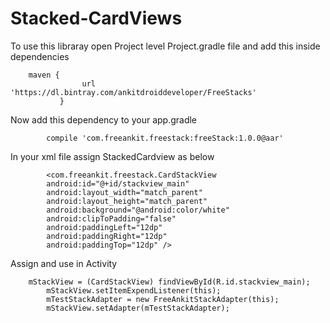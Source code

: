 # Stacked-CardViews

To use this libraray open Project level Project.gradle file and add this inside dependencies 

		maven {
		            url 'https://dl.bintray.com/ankitdroiddeveloper/FreeStacks'
		       }
		
Now add this dependency to your app.gradle

			compile 'com.freeankit.freestack:freeStack:1.0.0@aar'
			
			
In your xml file assign StackedCardview as below

			<com.freeankit.freestack.CardStackView
			android:id="@+id/stackview_main"
			android:layout_width="match_parent"
			android:layout_height="match_parent"
			android:background="@android:color/white"
			android:clipToPadding="false"
			android:paddingLeft="12dp"
			android:paddingRight="12dp"
			android:paddingTop="12dp" />
				
				
Assign and use in Activity

 		mStackView = (CardStackView) findViewById(R.id.stackview_main);
        	mStackView.setItemExpendListener(this);
       		mTestStackAdapter = new FreeAnkitStackAdapter(this);
       		mStackView.setAdapter(mTestStackAdapter);
